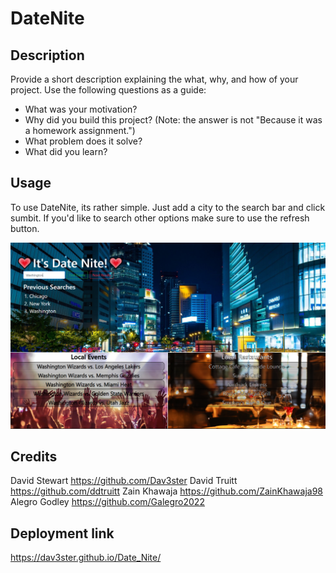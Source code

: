# DateNite
## Description

Provide a short description explaining the what, why, and how of your project. Use the following questions as a guide:

- What was your motivation?
- Why did you build this project? (Note: the answer is not "Because it was a homework assignment.")
- What problem does it solve?
- What did you learn?

## Usage

To use DateNite, its rather simple. Just add a city to the search bar and click sumbit. If you'd like to search other options make sure to use the refresh button. 

![Image](./assets/Images/ReadmeImg.png)

## Credits

David Stewart https://github.com/Dav3ster
David Truitt https://github.com/ddtruitt
Zain Khawaja https://github.com/ZainKhawaja98
Alegro Godley https://github.com/Galegro2022

## Deployment link

https://dav3ster.github.io/Date_Nite/
